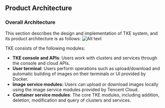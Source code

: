 ## Product Architecture

### Overall Architecture
This section describes the design and implementation of TKE system, and its product architecture is as follows:
![Alt text](https://main.qcloudimg.com/raw/2ecc4cd8e6d105fbfe3993a0758ad487.png)

TKE consists of the following modules:

- **TKE console and APIs**: Users work with clusters and services through the console and cloud APIs.
- **User terminal**: Users perform operations such as upload/download and automatic building of images on their terminals or UI provided by Docker.
- **Image service modules:** Users can upload or download images locally using the image service modules provided by Tencent Cloud.
- **Container service modules**: The core TKE modules, including addition, deletion, modification and query of clusters and services.




